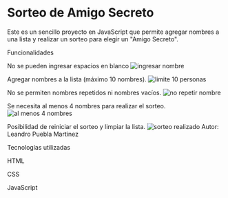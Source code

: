 <h1>Sorteo de Amigo Secreto</h1>

Este es un sencillo proyecto en JavaScript que permite agregar nombres a una lista y realizar un sorteo para elegir un "Amigo Secreto".

Funcionalidades

No se pueden ingresar espacios en blanco
![ingresar nombre](https://github.com/user-attachments/assets/0bba1b28-20ff-41be-94e0-f3860bbb4127)

Agregar nombres a la lista (máximo 10 nombres).
![limite 10 personas](https://github.com/user-attachments/assets/f05335c0-226b-4224-b3ec-a560f27297cb)

No se permiten nombres repetidos ni nombres vacíos.
![no repetir nombre](https://github.com/user-attachments/assets/24a3426c-61b2-4e57-af2c-c172875a1dd2)

Se necesita al menos 4 nombres para realizar el sorteo.
![al menos 4 nombres](https://github.com/user-attachments/assets/1077a335-d710-4a68-b41e-4a9757e42dd7)

Posibilidad de reiniciar el sorteo y limpiar la lista.
![sorteo realizado](https://github.com/user-attachments/assets/b515d36c-35c7-4028-a200-829f7c520d99)
Autor: Leandro Puebla Martinez

Tecnologías utilizadas

HTML

CSS

JavaScript
